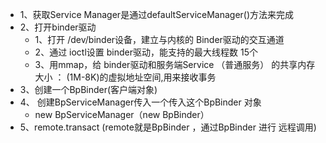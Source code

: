 - 1、获取Service Manager是通过defaultServiceManager()方法来完成
- 2、打开binder驱动
	- 1、打开 /dev/binder设备，建立与内核的 Binder驱动的交互通道
	- 2、通过 ioctl设置 binder驱动，能支持的最大线程数  15个
	- 3、用mmap，给 binder驱动和服务端Service （普通服务） 的共享内存大小 ： (1M-8K)的虚拟地址空间,用来接收事务
- 3、创建一个BpBinder(客户端对象)
- 4、 创建BpServiceManager传入一个传入这个BpBinder 对象
	- new BpServiceManager（new BpBinder）
- 5、remote.transact (remote就是BpBinder ，通过BpBinder 进行 远程调用)